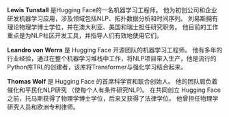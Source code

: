 **Lewis Tunstall** 是Hugging Face的一名机器学习工程师。 他为初创公司和企业研发机器学习应用，涉及领域包括NLP、拓扑数据分析和时间序列。 刘易斯拥有理论物理学博士学位，并在澳大利亚、美国和瑞士担任研究职务。 他目前的工作重点是为NLP社区开发工具，并指导人们有效地使用它们。 

**Leandro von Werra** 是 Hugging Face 开源团队的机器学习工程师。 他有多年的行业经验，通过在整个机器学习堆栈中工作，将NLP项目带入生产，他是流行的Python库TRL的创建者，该库将Transformer与强化学习结合起来。 

**Thomas Wolf** 是 Hugging Face 的首席科学官和联合创始人。 他的团队肩负着催化和平民化NLP研究 （使每个人有条件研究NLP)。 在共同创立 Hugging Face 之前，托马斯获得了物理学博士学位，后来又获得了法律学位。 他曾担任物理学研究人员和欧洲专利律师。
